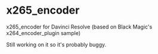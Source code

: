 # x265_encoder
x265_encoder for Davinci Resolve (based on Black Magic's x264_encoder_plugin sample)

Still working on it so it's probably buggy.
